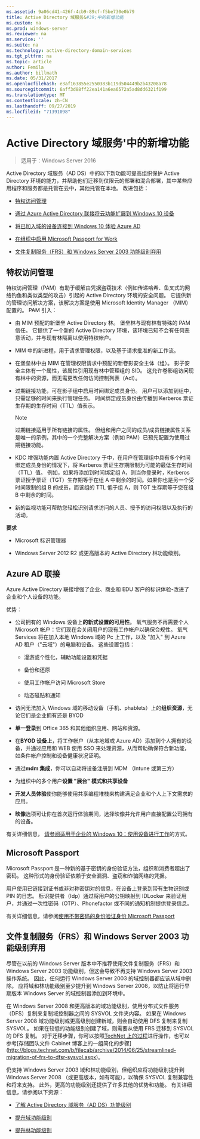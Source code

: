 ```yaml
---
ms.assetid: 9a06cd41-426f-4cb9-89cf-f5be730e0b79
title: Active Directory 域服务&#39;中的新增功能
ms.custom: na
ms.prod: windows-server
ms.reviewer: na
ms.service: ''
ms.suite: na
ms.technology: active-directory-domain-services
ms.tgt_pltfrm: na
ms.topic: article
author: Femila
ms.author: billmath
ms.date: 05/31/2017
ms.openlocfilehash: e3af163855e2550383b119d504449b2b43208a78
ms.sourcegitcommit: 6aff3d88ff22ea141a6ea6572a5ad8dd6321f199
ms.translationtype: MT
ms.contentlocale: zh-CN
ms.lasthandoff: 09/27/2019
ms.locfileid: "71391098"
---
```

# <a name="what39s-new-in-active-directory-domain-services"></a>Active Directory 域服务&#39;中的新增功能 

>适用于：Windows Server 2016

Active Directory 域服务（AD DS）中的以下新功能可提高组织保护 Active Directory 环境的能力，并帮助他们迁移到仅限云的部署和混合部署，其中某些应用程序和服务都是托管在云中，其他托管在本地。 改进包括：  
  
-   [特权访问管理](https://technet.microsoft.com/library/mt150258.aspx   
)  
  
- [通过 Azure Active Directory 联接将云功能扩展到 Windows 10 设备](https://azure.microsoft.com/documentation/articles/active-directory-azureadjoin-overview/)   
  
- [将已加入域的设备连接到 Windows 10 体验 Azure AD](https://azure.microsoft.com/documentation/articles/active-directory-azureadjoin-devices-group-policy/)   
  
- [在组织中启用 Microsoft Passport for Work](https://azure.microsoft.com/documentation/articles/active-directory-azureadjoin-passport-deployment/)    
  
-  [文件复制服务（FRS）和 Windows Server 2003 功能级别弃用](ad-ds/active-directory-functional-levels.md)  
  
  
## <a name="BKMK_PAM"></a>特权访问管理  
特权访问管理（PAM）有助于缓解由凭据盗窃技术（例如传递哈希、鱼叉式的网络钓鱼和类似类型的攻击）引起的 Active Directory 环境的安全问题。 它提供新的管理访问解决方案，该解决方案是使用 Microsoft Identity Manager （MIM）配置的。 PAM 引入：  
  
-   由 MIM 预配的新堡垒 Active Directory 林。 堡垒林与现有林有特殊的 PAM 信任。 它提供了一个新的 Active Directory 环境，该环境已知不会有任何恶意活动，并与现有林隔离以使用特权帐户。  
  
-   MIM 中的新进程，用于请求管理权限，以及基于请求批准的新工作流。  
  
-   在堡垒林中由 MIM 在管理权限请求中预配的新卷影安全主体（组）。 影子安全主体有一个属性，该属性引用现有林中管理组的 SID。 这允许卷影组访问现有林中的资源，而无需更改任何访问控制列表（Acl）。  
  
-   过期链接功能，可在影子组中启用时间绑定成员身份。 用户可以添加到组中，只需足够的时间来执行管理任务。 时间绑定成员身份由传播到 Kerberos 票证生存期的生存时间（TTL）值表示。  
  
    > [!NOTE]  
    > 过期链接适用于所有链接的属性。 但组和用户之间的成员/成员链接属性关系是唯一的示例，其中的一个完整解决方案（例如 PAM）已预先配置为使用过期链接功能。  
  
-   KDC 增强功能内置 Active Directory 于中，在用户在管理组中具有多个时间绑定成员身份的情况下，将 Kerberos 票证生存期限制为可能的最低生存时间（TTL）值。 例如，如果将添加到时间绑定组 A，则当你登录时，Kerberos 票证授予票证（TGT）生存期等于在组 A 中剩余的时间。如果你也是另一个受时间限制的组 B 的成员，而该组的 TTL 低于组 A，则 TGT 生存期等于您在组 B 中剩余的时间。  
  
-   新的监视功能可帮助您轻松识别请求访问的人员、授予的访问权限以及执行的活动。  
  
**要求**  
  
-   Microsoft 标识管理器  
  
-   Windows Server 2012 R2 或更高版本的 Active Directory 林功能级别。  
  
## <a name="BKMK_AzureADJoin"></a>Azure AD 联接  
Azure Active Directory 联接增强了企业、商业和 EDU 客户的标识体验-改进了企业和个人设备的功能。  
  
优势：  
  
-   公司拥有的 Windows 设备上**的新式设置的可用性**。 氧气服务不再需要个人 Microsoft 帐户：它们现在会关闭用户的现有工作帐户以确保合规性。 氧气 Services 将在加入本地 Windows 域的 Pc 上工作，以及 "加入" 到 Azure AD 租户（"云域"）的电脑和设备。 这些设置包括：  
  
    -   漫游或个性化，辅助功能设置和凭据  
  
    -   备份和还原  
  
    -   使用工作帐户访问 Microsoft Store  
  
    -   动态磁贴和通知  
  
-   访问无法加入 Windows 域的移动设备（手机、phablets）上的**组织资源**，无论它们是企业拥有还是 BYOD  
  
-   **单一登录**到 Office 365 和其他组织应用、网站和资源。  
  
-   在**BYOD 设备上**，将工作帐户（从本地域或 Azure AD）添加到个人拥有的设备，并通过应用和 WEB 使用 SSO 来处理资源，从而帮助确保符合新功能，如条件帐户控制和设备健康状况证明。  
  
-   通过**mdm 集成**，你可以自动将设备注册到 MDM （Intune 或第三方）  
  
-   为组织中的多个用户**设置 "展台" 模式和共享设备**  
  
-   **开发人员体验**使你能够使用共享编程堆栈来构建满足企业和个人上下文需求的应用。  
  
-   **映像**选项可让你在首次运行体验期间，选择映像并允许用户直接配置公司拥有的设备。  
  
有关详细信息， [请参阅适用于企业的 Windows 10：使用设备进行工作](https://azure.microsoft.com/documentation/articles/active-directory-azureadjoin-windows10-devices-overview/?rnd=1)的方式。  
  
## <a name="BKMK_IDLocker"></a>Microsoft Passport  
Microsoft Passport 是一种新的基于密钥的身份验证方法，组织和消费者超出了密码。 这种形式的身份验证依赖于安全漏洞、盗窃和诈骗网络的凭据。  
  
用户使用已链接到证书或非对称密钥对的信息，在设备上登录到带有生物识别或 PIN 的日志。 标识提供者（Idp）通过将用户的公钥映射到 IDLocker 来验证用户，并通过一次性密码（OTP）、Phonefactor 或不同的通知机制提供登录信息。  
  
有关详细信息，请参阅[使用不带密码的身份验证身份 Microsoft Passport](https://azure.microsoft.com/documentation/articles/active-directory-azureadjoin-passport/)  
  
## <a name="BKMK_FRSDeprecation"></a>文件复制服务（FRS）和 Windows Server 2003 功能级别弃用  
尽管在以前的 Windows Server 版本中不推荐使用文件复制服务（FRS）和 Windows Server 2003 功能级别，但这会导致不再支持 Windows Server 2003 操作系统。 因此，任何运行 Windows Server 2003 的域控制器都应该从域中删除。 应将域和林功能级别至少提升到 Windows Server 2008，以防止将运行早期版本 Windows Server 的域控制器添加到环境中。  
  
在 Windows Server 2008 和更高版本的域功能级别，使用分布式文件服务（DFS）复制来复制域控制器之间的 SYSVOL 文件夹内容。 如果在 Windows Server 2008 域功能级别或更高级别创建新域，则会自动使用 DFS 复制来复制 SYSVOL。 如果在较低的功能级别创建了域，则需要从使用 FRS 迁移到 SYSVOL 的 DFS 复制。 对于迁移步骤，你可以按照[TechNet 上的过程](https://technet.microsoft.com/library/dd640019(v=WS.10).aspx)进行操作，也可以参考[存储团队文件 Cabinet 博客上的一组简化的步骤](http://blogs.technet.com/b/filecab/archive/2014/06/25/streamlined-migration-of-frs-to-dfsr-sysvol.aspx)。  
  
仍支持 Windows Server 2003 域和林功能级别，但组织应将功能级别提升到 Windows Server 2008 （或更高版本，如有可能），以确保 SYSVOL 复制兼容性和将来支持。 此外，更高的功能级别还提供了许多其他的优势和功能。 有关详细信息，请参阅以下资源：  
  
-   [了解 Active Directory 域服务（AD DS）功能级别](ad-ds/active-directory-functional-levels.md)  
  
-   [提升域功能级别](https://technet.microsoft.com/library/cc753104.aspx)  
  
-   [提升林功能级别](https://technet.microsoft.com/library/cc730985.aspx)  
  
